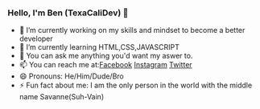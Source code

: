 ### Hello, I'm Ben (TexaCaliDev) 👋

- 🔭 I’m currently working on my skills and mindset to become a better developer
- 🌱 I’m currently learning HTML,CSS,JAVASCRIPT
- 💬 You can ask me anything you'd want my aswer to.
- 📫 You can reach me at:[Facebook](https://www.facebook.com/ben.roth.98/)
                          [Instagram](https://www.instagram.com/texacalidev72/)
                          [Twitter](https://twitter.com/thenamescalibra)
- 😄 Pronouns: He/Him/Dude/Bro
- ⚡ Fun fact about me: I am the only person in the world with the middle name Savanne(Suh-Vain)

